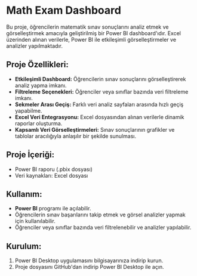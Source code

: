# Math Exam Dashboard

Bu proje, öğrencilerin matematik sınav sonuçlarını analiz etmek ve görselleştirmek amacıyla geliştirilmiş bir Power BI dashboard'ıdır. Excel üzerinden alınan verilerle, Power BI ile etkileşimli görselleştirmeler ve analizler yapılmaktadır.

## Proje Özellikleri:
- **Etkileşimli Dashboard:** Öğrencilerin sınav sonuçlarını görselleştirerek analiz yapma imkanı.
- **Filtreleme Seçenekleri:** Öğrenciler veya sınıflar bazında veri filtreleme imkanı.
- **Sekmeler Arası Geçiş:** Farklı veri analiz sayfaları arasında hızlı geçiş yapabilme.
- **Excel Veri Entegrasyonu:** Excel dosyasından alınan verilerle dinamik raporlar oluşturma.
- **Kapsamlı Veri Görselleştirmeleri:** Sınav sonuçlarının grafikler ve tablolar aracılığıyla anlaşılır bir şekilde sunulması.

## Proje İçeriği:
- Power BI raporu (.pbix dosyası)
- Veri kaynakları: Excel dosyası

## Kullanım:
- **Power BI** programı ile açılabilir.
- Öğrencilerin sınav başarılarını takip etmek ve görsel analizler yapmak için kullanılabilir.
- Öğrenciler veya sınıflar bazında veri filtrelenebilir ve analizler yapılabilir.

## Kurulum:
1. Power BI Desktop uygulamasını bilgisayarınıza indirip kurun.
2. Proje dosyasını GitHub'dan indirip Power BI Desktop ile açın.
